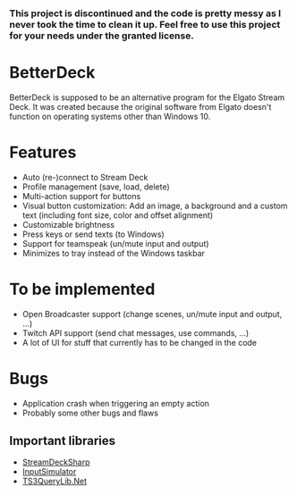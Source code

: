 ### This project is discontinued and the code is pretty messy as I never took the time to clean it up. Feel free to use this project for your needs under the granted license.

# BetterDeck

BetterDeck is supposed to be an alternative program for the Elgato Stream Deck. It was created because the original software from Elgato doesn't function on operating systems other than Windows 10.

# Features

- Auto (re-)connect to Stream Deck
- Profile management (save, load, delete)
- Multi-action support for buttons
- Visual button customization: Add an image, a background and a custom text (including font size, color and offset alignment)
- Customizable brightness
- Press keys or send texts (to Windows)
- Support for teamspeak (un/mute input and output)
- Minimizes to tray instead of the Windows taskbar

# To be implemented

- Open Broadcaster support (change scenes, un/mute input and output, ...)
- Twitch API support (send chat messages, use commands, ...)
- A lot of UI for stuff that currently has to be changed in the code

# Bugs

- Application crash when triggering an empty action
- Probably some other bugs and flaws

## Important libraries

- [StreamDeckSharp](https://github.com/OpenMacroBoard/StreamDeckSharp)
- [InputSimulator](https://archive.codeplex.com/?p=inputsimulator)
- [TS3QueryLib.Net](https://github.com/Scordo/TS3QueryLib.Net)
